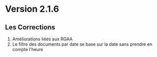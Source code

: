 # Version 2.1.6

## Les Corrections

1. Améliorations liées aux RGAA
2. Le filtre des documents par date se base sur la date sans prendre en compte l'heure
